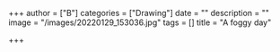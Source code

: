 +++
author = ["B"]
categories = ["Drawing"]
date = ""
description = ""
image = "/images/20220129_153036.jpg"
tags = []
title = "A foggy day"

+++

